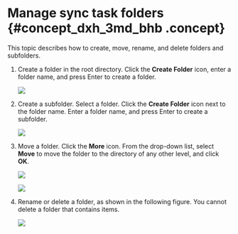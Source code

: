 # Manage sync task folders {#concept_dxh_3md_bhb .concept}

This topic describes how to create, move, rename, and delete folders and subfolders.

1.  Create a folder in the root directory. Click the **Create Folder** icon, enter a folder name, and press Enter to create a folder.

    ![](http://static-aliyun-doc.oss-cn-hangzhou.aliyuncs.com/assets/img/136296/156134650640482_en-US.png)

2.  Create a subfolder. Select a folder. Click the **Create Folder** icon next to the folder name. Enter a folder name, and press Enter to create a subfolder.

    ![](http://static-aliyun-doc.oss-cn-hangzhou.aliyuncs.com/assets/img/136296/156134650640483_en-US.png)

3.  Move a folder. Click the **More** icon. From the drop-down list, select **Move** to move the folder to the directory of any other level, and click **OK**.

    ![](http://static-aliyun-doc.oss-cn-hangzhou.aliyuncs.com/assets/img/136296/156134650640484_en-US.png)

    ![](http://static-aliyun-doc.oss-cn-hangzhou.aliyuncs.com/assets/img/136296/156134650640486_en-US.png)

4.  Rename or delete a folder, as shown in the following figure. You cannot delete a folder that contains items.

    ![](http://static-aliyun-doc.oss-cn-hangzhou.aliyuncs.com/assets/img/136296/156134650740487_en-US.png)


